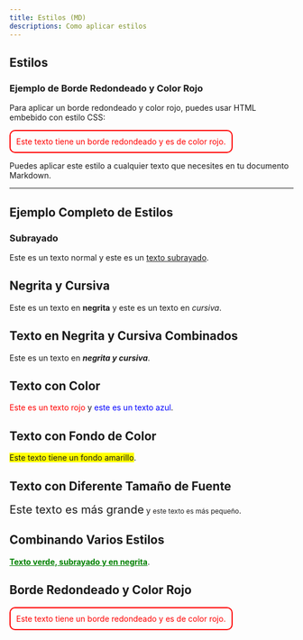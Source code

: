 ```yaml
---
title: Estilos (MD)
descriptions: Como aplicar estilos
---
```


## Estilos

### Ejemplo de Borde Redondeado y Color Rojo

Para aplicar un borde redondeado y color rojo, puedes usar HTML embebido con estilo CSS:

<span style="display: inline-block; padding: 10px; border: 2px solid red; border-radius: 10px; color: red;">
  Este texto tiene un borde redondeado y es de color rojo.
</span>

Puedes aplicar este estilo a cualquier texto que necesites en tu documento Markdown.

---

## Ejemplo Completo de Estilos

### Subrayado

Este es un texto normal y este es un <u>texto subrayado</u>.

## Negrita y Cursiva

Este es un texto en **negrita** y este es un texto en _cursiva_.

## Texto en Negrita y Cursiva Combinados

Este es un texto en **_negrita y cursiva_**.

## Texto con Color

<span style="color: red;">Este es un texto rojo</span> y <span style="color: blue;">este es un texto azul</span>.

## Texto con Fondo de Color

<span style="background-color: yellow;">Este texto tiene un fondo amarillo</span>.

## Texto con Diferente Tamaño de Fuente

<span style="font-size: 20px;">Este texto es más grande</span> y <span style="font-size: 12px;">este texto es más pequeño</span>.

## Combinando Varios Estilos

<span style="color: green; text-decoration: underline; font-weight: bold;">Texto verde, subrayado y en negrita</span>.

## Borde Redondeado y Color Rojo

<span style="display: inline-block; padding: 10px; border: 2px solid red; border-radius: 10px; color: red;">
  Este texto tiene un borde redondeado y es de color rojo.
</span>

##

##
